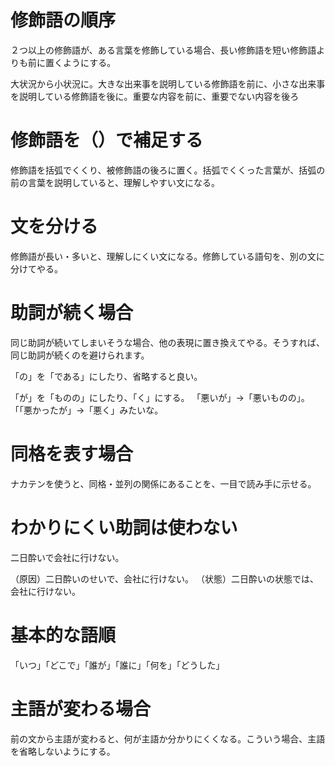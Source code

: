 # 修飾語の順序
２つ以上の修飾語が、ある言葉を修飾している場合、長い修飾語を短い修飾語よりも前に置くようにする。

大状況から小状況に。大きな出来事を説明している修飾語を前に、小さな出来事を説明している修飾語を後に。重要な内容を前に、重要でない内容を後ろ

# 修飾語を（）で補足する
修飾語を括弧でくくり、被修飾語の後ろに置く。括弧でくくった言葉が、括弧の前の言葉を説明していると、理解しやすい文になる。

# 文を分ける
修飾語が長い・多いと、理解しにくい文になる。修飾している語句を、別の文に分けてやる。

# 助詞が続く場合
同じ助詞が続いてしまいそうな場合、他の表現に置き換えてやる。そうすれば、同じ助詞が続くのを避けられます。

「の」を「である」にしたり、省略すると良い。

「が」を「ものの」にしたり、「く」にする。
「悪いが」→「悪いものの」。「「悪かったが」→「悪く」みたいな。

# 同格を表す場合
ナカテンを使うと、同格・並列の関係にあることを、一目で読み手に示せる。

# わかりにくい助詞は使わない
二日酔いで会社に行けない。

（原因）二日酔いのせいで、会社に行けない。 
（状態）二日酔いの状態では、会社に行けない。

# 基本的な語順
「いつ」「どこで」「誰が」「誰に」「何を」「どうした」

# 主語が変わる場合
前の文から主語が変わると、何が主語か分かりにくくなる。こういう場合、主語を省略しないようにする。
